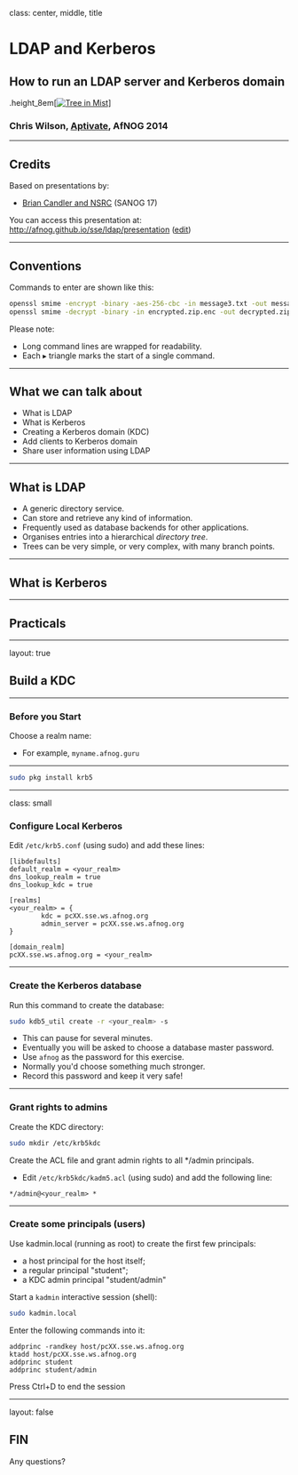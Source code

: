 class: center, middle, title

# LDAP and Kerberos

## How to run an LDAP server and Kerberos domain

.height_8em[[![Tree in Mist](https://farm8.staticflickr.com/7095/7230738190_3c6f7146e6_b.jpg)](https://www.flickr.com/photos/matthewpaulson/7230738190)]

### Chris Wilson, [Aptivate](http://www.aptivate.org/), AfNOG 2014

---

## Credits

Based on presentations by:

* [Brian Candler and NSRC](https://nsrc.org/workshops/2011/sanog17/wiki/Agenda) (SANOG 17)

You can access this presentation at: http://afnog.github.io/sse/ldap/presentation
([edit](https://github.com/afnog/sse/ldap/presentation.md))

---

## Conventions

Commands to enter are shown like this:

```sh
openssl smime -encrypt -binary -aes-256-cbc -in message3.txt -out message3.txt.enc yourpartner.crt.pem
openssl smime -decrypt -binary -in encrypted.zip.enc -out decrypted.zip -inkey private.key -passin pass:your_password
```

Please note:

* Long command lines are wrapped for readability.
* Each &#9656; triangle marks the start of a single command.

---

## What we can talk about

* What is LDAP
* What is Kerberos
* Creating a Kerberos domain (KDC)
* Add clients to Kerberos domain
* Share user information using LDAP

---

## What is LDAP

* A generic directory service.
* Can store and retrieve any kind of information.
* Frequently used as database backends for other applications.
* Organises entries into a hierarchical *directory tree*.
* Trees can be very simple, or very complex, with many branch points.

---

## What is Kerberos

---

## Practicals

---
layout: true
## Build a KDC
---

### Before you Start

Choose a realm name:
* For example, `myname.afnog.guru`

---

```sh
sudo pkg install krb5
```

---

class: small

### Configure Local Kerberos

Edit `/etc/krb5.conf` (using sudo) and add these lines:

```
[libdefaults]
default_realm = <your_realm>
dns_lookup_realm = true
dns_lookup_kdc = true

[realms]
<your_realm> = {
        kdc = pcXX.sse.ws.afnog.org
        admin_server = pcXX.sse.ws.afnog.org
}

[domain_realm]
pcXX.sse.ws.afnog.org = <your_realm>
```

---

### Create the Kerberos database

Run this command to create the database:

```sh
sudo kdb5_util create -r <your_realm> -s
```

* This can pause for several minutes.
* Eventually you will be asked to choose a database master password.
* Use `afnog` as the password for this exercise.
* Normally you'd choose something much stronger.
* Record this password and keep it very safe!

---

### Grant rights to admins

Create the KDC directory:

```sh
sudo mkdir /etc/krb5kdc
```

Create the ACL file and grant admin rights to all */admin principals.

* Edit `/etc/krb5kdc/kadm5.acl` (using sudo) and add the following line:

```
*/admin@<your_realm> *
```

---

### Create some principals (users)

Use kadmin.local (running as root) to create the first few principals:

* a host principal for the host itself;
* a regular principal "student";
* a KDC admin principal "student/admin"

Start a `kadmin` interactive session (shell):

```sh
sudo kadmin.local
```

Enter the following commands into it:

```
addprinc -randkey host/pcXX.sse.ws.afnog.org
ktadd host/pcXX.sse.ws.afnog.org
addprinc student
addprinc student/admin
```

Press Ctrl+D to end the session

---
layout: false

## FIN

Any questions?
